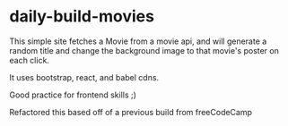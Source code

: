 # daily-build-movies

This simple site fetches a Movie from a movie api, and will generate a random title and change the background image to that movie's poster on each click.

It uses bootstrap, react, and babel cdns.

Good practice for frontend skills ;)

Refactored this based off of a previous build from freeCodeCamp

